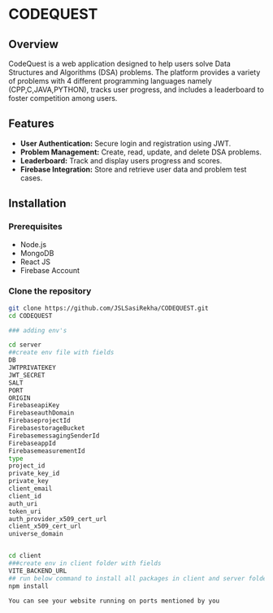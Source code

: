 # CODEQUEST

## Overview
CodeQuest is a web application designed to help users solve Data Structures and Algorithms (DSA) problems. The platform provides a variety of problems with 4 different programming languages namely (CPP,C,JAVA,PYTHON), tracks user progress, and includes a leaderboard to foster competition among users.

## Features
- **User Authentication:** Secure login and registration using JWT.
- **Problem Management:** Create, read, update, and delete DSA problems.
- **Leaderboard:** Track and display users progress and scores.
- **Firebase Integration:** Store and retrieve user data and problem test cases.

## Installation

### Prerequisites
- Node.js
- MongoDB
- React JS
- Firebase Account

### Clone the repository
```bash
git clone https://github.com/JSLSasiRekha/CODEQUEST.git
cd CODEQUEST

### adding env's

cd server
##create env file with fields
DB
JWTPRIVATEKEY
JWT_SECRET
SALT
PORT
ORIGIN
FirebaseapiKey
FirebaseauthDomain
FirebaseprojectId
FirebasestorageBucket
FirebasemessagingSenderId
FirebaseappId
FirebasemeasurementId
type
project_id
private_key_id
private_key
client_email
client_id
auth_uri
token_uri
auth_provider_x509_cert_url
client_x509_cert_url
universe_domain


cd client
###create env in client folder with fields
VITE_BACKEND_URL
## run below command to install all packages in client and server folders respectively
npm install

You can see your website running on ports mentioned by you
